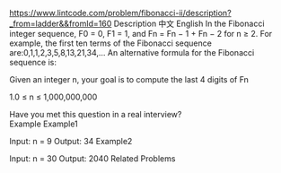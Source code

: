 https://www.lintcode.com/problem/fibonacci-ii/description?_from=ladder&&fromId=160
Description
中文
English
In the Fibonacci integer sequence, F0 = 0, F1 = 1, and Fn = Fn − 1 + Fn − 2 for n ≥ 2. For example, the first ten terms of the Fibonacci sequence are:0,1,1,2,3,5,8,13,21,34,…
An alternative formula for the Fibonacci sequence is:

Given an integer n, your goal is to compute the last 4 digits of Fn

1.0 ≤ n ≤ 1,000,000,000

Have you met this question in a real interview?  
Example
Example1

Input: n = 9
Output: 34
Example2

Input: n = 30
Output: 2040
Related Problems

